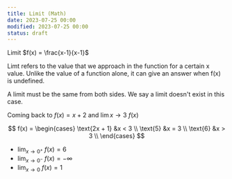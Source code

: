 ```yaml
---
title: Limit (Math)
date: 2023-07-25 00:00
modified: 2023-07-25 00:00
status: draft
---
```


Limit $f(x) = \frac{x-1}{x-1}$

Limt refers to the value that we approach in the function for a certain x value. Unlike the value of a function alone, it can give an answer when f(x) is undefined.

A limit must be the same from both sides. We say a limit doesn't exist in this case.

Coming back to $f(x) = x + 2$ and $\lim {x \rightarrow 3} \ f(x)$


$$
f(x) = 
     \begin{cases}
       \text{2x + 1} &x < 3 \\
       \text{5} &x = 3 \\
       \text{6} &x > 3 \\
     \end{cases}
$$

* $\lim_{x \rightarrow 0^{+}} \ f(x) = 6$
* $\lim_{x \rightarrow 0^{-}} \ f(x) = -{\infty}$
* $\lim_{x \rightarrow 0} \ f(x) = 1$
